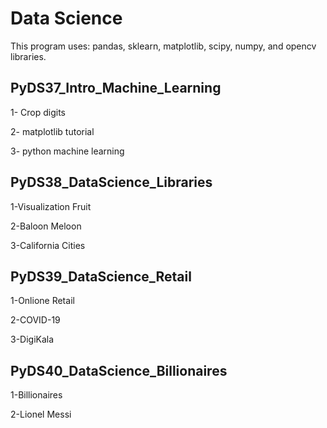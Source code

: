 # Data Science
This program uses: pandas, sklearn, matplotlib, scipy, numpy, and opencv libraries.

## PyDS37_Intro_Machine_Learning
 1- Crop digits

2- matplotlib tutorial

3- python machine learning

## PyDS38_DataScience_Libraries
1-Visualization Fruit

2-Baloon Meloon

3-California Cities

## PyDS39_DataScience_Retail
1-Onlione Retail

2-COVID-19 

3-DigiKala

## PyDS40_DataScience_Billionaires
1-Billionaires 

2-Lionel Messi
